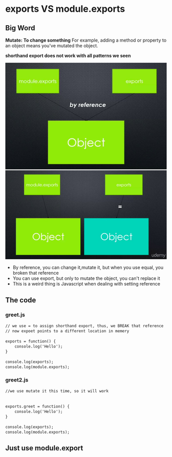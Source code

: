 # exports VS module.exports

## Big Word
**Mutate: To change something**
For example, adding a method or property to an object means you've mutated the object.

**shorthand export does not work with all patterns we seen**

![Export is weird](../imgs/exportIsWeird1.png)
![Export is weird](../imgs/exportIsWeird2.png)



+ By reference, you can change it,mutate it, but when you use equal, you broken that reference
+ You can use export, but only to mutate the object, you can't replace it
+ This is a weird thing is Javascript when dealing with setting reference


## The code

### greet.js
```
// we use = to assign shorthand export, thus, we BREAK that reference
// now expoet points to a different location in memery

exports = function() {
	console.log('Hello');
}

console.log(exports);
console.log(module.exports);

```

### greet2.js
```
//we use mutate it this time, so it will work


exports.greet = function() {
	console.log('Hello');
}

console.log(exports);
console.log(module.exports);

```



## Just use module.export
